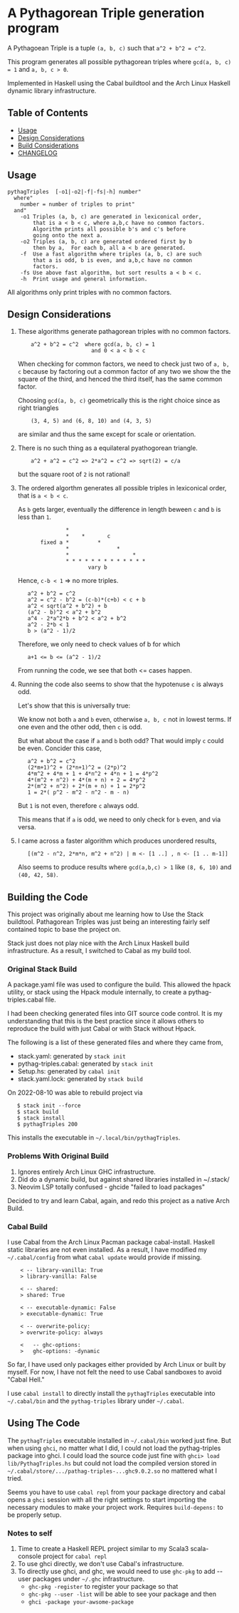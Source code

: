 # A Pythagorean Triple generation program

A Pythagoean Triple is a tuple `(a, b, c)` such that `a^2 + b^2 = c^2`.

This program generates all possible pythagorean triples where
`gcd(a, b, c) = 1` and `a, b, c > 0`.

Implemented in Haskell using the Cabal buildtool and the
Arch Linux Haskell dynamic library infrastructure.

## Table of Contents

* [Usage](#usage)
* [Design Considerations](#design-considerations)
* [Build Considerations](#build-considerations)
* [CHANGELOG](CHANGELOG.md)

## Usage

```
pythagTriples  [-o1|-o2|-f|-fs|-h] number"
  where"
    number = number of triples to print"
  and"
    -o1 Triples (a, b, c) are generated in lexiconical order,
        that is a < b < c, where a,b,c have no common factors.
        Algorithm prints all possible b's and c's before
        going onto the next a.
    -o2 Triples (a, b, c) are generated ordered first by b
        then by a,  For each b, all a < b are generated.
    -f  Use a fast algorithm where triples (a, b, c) are such
        that a is odd, b is even, and a,b,c have no common
        factors.
    -fs Use above fast algorithm, but sort results a < b < c.
    -h  Print usage and general information.
```

All algorithms only print triples with no common factors.

## Design Considerations

1. These algorithms generate pathagorean triples with no common factors.

   ```
       a^2 + b^2 = c^2  where gcd(a, b, c) = 1
                          and 0 < a < b < c
   ```

   When checking for common factors, we need to check just two
   of `a, b, c` because by factoring out a common factor of
   any two we show the the square of the third, and henced the
   third itself, has the same common factor.

   Choosing `gcd(a, b, c)` geometrically this is the right choice
   since as right triangles

   ```
       (3, 4, 5) and (6, 8, 10) and (4, 3, 5)
   ```

   are similar and thus the same except for scale or orientation.

2. There is no such thing as a equilateral pyathogorean triangle.

   ```
       a^2 + a^2 = c^2 => 2*a^2 = c^2 => sqrt(2) = c/a
   ```

   but the square root of `2` is not rational!

3. The ordered algorthm generates all possible triples in lexiconical order,
   that is `a < b < c`.

   As `b` gets larger, eventually the difference in length
   beween `c` and `b` is less than `1`.

   ```
                  *
                  *    *       c
          fixed a *         *
                  *               *
                  *                    *
                  * * * * * * * * * * * * *
                         vary b
   ```

   Hence, `c-b < 1` => no more triples.

   ```
      a^2 + b^2 = c^2
      a^2 = c^2 - b^2 = (c-b)*(c+b) < c + b
      a^2 < sqrt(a^2 + b^2) + b
      (a^2 - b)^2 < a^2 + b^2
      a^4 - 2*a^2*b + b^2 < a^2 + b^2
      a^2 - 2*b < 1
      b > (a^2 - 1)/2
   ```

   Therefore, we only need to check values of b for which

   ```
      a+1 <= b <= (a^2 - 1)/2
   ```

   From running the code, we see that both <= cases happen.

4. Running the code also seems to show that the hypotenuse `c`
   is always odd.

   Let's show that this is universally true:

   We know not both `a` and `b` even, otherwise `a, b, c` not in
   lowest terms.  If one even and the other odd, then `c` is odd.

   But what about the case if `a` and `b` both odd?  That would
   imply `c` could be even.  Concider this case,

   ```
      a^2 + b^2 = c^2
      (2*m+1)^2 + (2*n+1)^2 = (2*p)^2
      4*m^2 + 4*m + 1 + 4*n^2 + 4*n + 1 = 4*p^2
      4*(m^2 + n^2) + 4*(m + n) + 2 = 4*p^2
      2*(m^2 + n^2) + 2*(m + n) + 1 = 2*p^2
      1 = 2*( p^2 - m^2 - n^2 - m - n)
   ```

   But `1` is not even, therefore `c` always odd.

   This means that if `a` is odd, we need to only check for `b` even,
   and via versa.

5. I came across a faster algorithm which produces unordered results,

   ```
      [(m^2 - n^2, 2*m*n, m^2 + n^2) | m <- [1 ..] , n <- [1 .. m-1]]
   ```

   Also seems to produce results where `gcd(a,b,c) > 1`
   like `(8, 6, 10)` and `(40, 42, 58)`.

## Building the Code

This project was originally about me learning how to Use
the Stack buildtool.  Pathagorean Triples was just being an
interesting fairly self contained topic to base the project on.

Stack just does not play nice with the Arch Linux Haskell build
infrastructure.  As a result, I switched to Cabal as my build
tool.

### Original Stack Build

A package.yaml file was used to configure the build.  This allowed
the hpack utility, or stack using the Hpack module internally, to
create a pythag-triples.cabal file.

I had been checking generated files into GIT source code control.
It is my understanding that this is the best practice since it
allows others to reproduce the build with just Cabal or with
Stack without Hpack.

The following is a list of these generated files and where they
came from,

* stack.yaml: generated by `stack init`
* pythag-triples.cabal: generated by `stack init`
* Setup.hs: generated by `cabal init`
* stack.yaml.lock: generated by `stack build`

On 2022-08-10 was able to rebuild project via

```
   $ stack init --force
   $ stack build
   $ stack install
   $ pythagTriples 200
```

This installs the executable in `~/.local/bin/pythagTriples`.

### Problems With Original Build

1. Ignores entirely Arch Linux GHC infrastructure.
2. Did do a dynamic build, but against shared libraries installed in ~/.stack/
3. Neovim LSP totally confused - ghcide "failed to load packages"

Decided to try and learn Cabal, again, and redo this project as
a native Arch Build.

### Cabal Build

I use Cabal from the Arch Linux Pacman package cabal-install.  Haskell static
libraries are not even installed.  As a result, I have modified my
`~/.cabal/config` from what `cabal update` would provide if missing.

```
    < -- library-vanilla: True
    > library-vanilla: False
    
    < -- shared:
    > shared: True
    
    < -- executable-dynamic: False
    > executable-dynamic: True
    
    < -- overwrite-policy:
    > overwrite-policy: always
    
    <   -- ghc-options:
    >   ghc-options: -dynamic
```

So far, I have used only packages either provided by Arch Linux
or built by myself.  For now, I have not felt the need to use
Cabal sandboxes to avoid "Cabal Hell."

I use `cabal install` to directly install the `pythagTriples` executable
into `~/.cabal/bin` and the `pythag-triples` library under `~/.cabal`.

## Using The Code

The `pythagTriples` executable installed in `~/.cabal/bin` worked just
fine.  But when using `ghci`, no matter what I did, I could not load the
pythag-triples package into ghci.  I could load the source code just fine
with `ghci> load lib/PythagTriples.hs` but could not load the compiled
version stored in `~/.cabal/store/.../pathag-triples-...ghc9.0.2.so` no
mattered what I tried.

Seems you have to use `cabal repl` from your package directory and cabal
opens a `ghci` session with all the right settings to start importing the
necessary modules to make your project work.  Requires `build-depens:`
to be properly setup. 

### Notes to self

1. Time to create a Haskell REPL project similar to my
   Scala3 scala-console project for `cabal repl`
2. To use ghci directly, we don't use Cabal's infrastructure.
3. To directly use ghci, and ghc, we would need to use `ghc-pkg`
   to add --user packages under `~/.ghc` infrastructure.
   * `ghc-pkg -register` to register your package so that
   * `ghc-pkg --user -list` will be able to see your package and then
   * `ghci -package your-awsome-package` 


